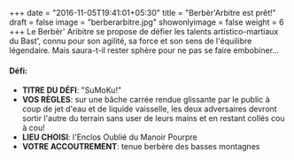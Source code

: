 +++
date = "2016-11-05T19:41:01+05:30"
title = "Berbèr'Arbitre est prêt!"
draft = false
image = "berberarbitre.jpg"
showonlyimage = false
weight = 6
+++
Le Berbèr' Aribitre se propose de défier les talents artistico-martiaux du Bast', connu pour son agilité, sa force et son sens de l'équilibre légendaire. Mais saura-t-il rester sphère pour ne pas se faire embobiner...
<!--more-->

#### Défi:

- **TITRE DU DÉFI**: "SuMoKu!"
- **VOS RÈGLES**: sur une bâche carrée rendue glissante par le public à coup de jet d'eau et de liquide vaisselle, les deux adversaires devront sortir l'autre du terrain sans user de leurs mains et en restant collés cou à cou! 
- **LIEU CHOISI**: l'Enclos Oublié du Manoir Pourpre
- **VOTRE ACCOUTREMENT**: tenue berbère des basses montagnes

